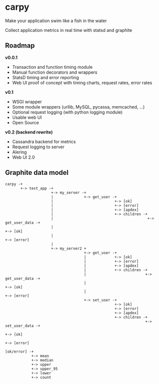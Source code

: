 carpy
=====

Make your application swim like a fish in the water

Collect application metrics in real time with statsd and graphite


Roadmap
-------

**v0.0.1**

- Transaction and function timing module
- Manual function decorators and wrappers
- StatsD timing and error reporting
- Web UI proof of concept with timing charts, request rates, error rates
 
**v0.1**

- WSGI wrapper
- Some module wrappers (urllib, MySQL, pycassa, memcached, ...)
- Optional request logging (with python logging module)
- Usable web UI
- Open Source

**v0.2 (backend rewrite)**

- Cassandra backend for metrics
- Request logging to server
- Alering
- Web UI 2.0


Graphite data model
-------------------

    carpy -+
           +-> test_app -+
                         +-> my_server -+
                         |              +-> get_user -+
                         |                            +-> [ok]
                         |                            +-> [error]
                         |                            +-> [apdex]
                         |                            +-> children -+
                         |                                           +-> get_user_data -+
                         |                                                              +-> [ok]
                         |                                                              +-> [error]
                         |
                         +-> my_server2 +
                                        +-> get_user -+
                                        |             +-> [ok]
                                        |             +-> [error]
                                        |             +-> [apdex]
                                        |             +-> children -+
                                        |                           +-> get_user_data -+
                                        |                                              +-> [ok]
                                        |                                              +-> [error]
                                        +-> set_user -+
                                                      +-> [ok]
                                                      +-> [error]
                                                      +-> [apdex]
                                                      +-> children -+
                                                                    +-> set_user_data -+
                                                                                       +-> [ok]
                                                                                       +-> [error]

    [ok/error] -+
                +-> mean
                +-> median
                +-> upper
                +-> upper_95
                +-> lower
                +-> count
          
          
